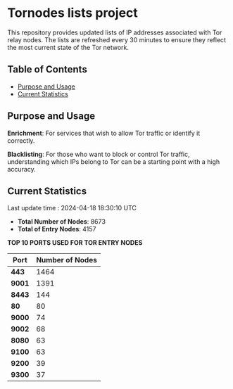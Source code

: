 # Tornodes lists project

This repository provides updated lists of IP addresses associated with Tor relay nodes. The lists are refreshed every 30 minutes to ensure they reflect the most current state of the Tor network.

## Table of Contents

- [Purpose and Usage](#purpose-and-usage)
- [Current Statistics](#current-statistics)


## Purpose and Usage

**Enrichment**: For services that wish to allow Tor traffic or identify it correctly.

**Blacklisting**: For those who want to block or control Tor traffic, understanding which IPs belong to Tor can be a starting point with a high accuracy.

## Current Statistics

Last update time : 2024-04-18 18:30:10 UTC

- **Total Number of Nodes**: 8673
- **Total of Entry Nodes**: 4157

**TOP 10 PORTS USED FOR TOR ENTRY NODES**

| **Port** | **Number of Nodes** |
|------|-----------------|
| **443**   | 1464  |
| **9001**   | 1391  |
| **8443**   | 144  |
| **80**   | 80  |
| **9000**   | 74  |
| **9002**   | 68  |
| **8080**   | 63  |
| **9100**   | 63  |
| **9200**   | 39  |
| **9300**   | 37  |

